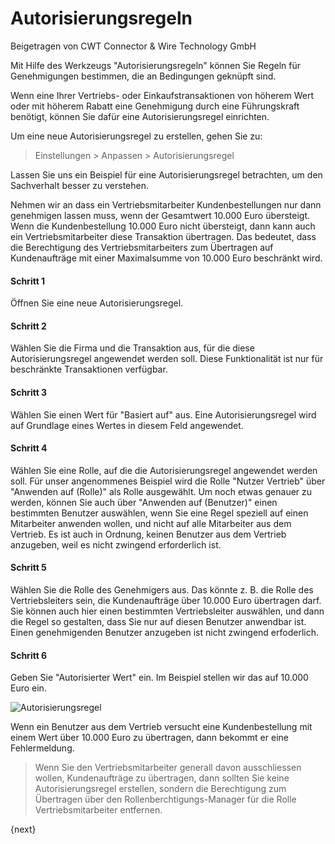 # Autorisierungsregeln
<span class="text-muted contributed-by">Beigetragen von CWT Connector & Wire Technology GmbH</span>

Mit Hilfe des Werkzeugs "Autorisierungsregeln" können Sie Regeln für Genehmigungen bestimmen, die an Bedingungen geknüpft sind.

Wenn eine Ihrer Vertriebs- oder Einkaufstransaktionen von höherem Wert oder mit höherem Rabatt eine Genehmigung durch eine Führungskraft benötigt, können Sie dafür eine Autorisierungsregel einrichten.

Um eine neue Autorisierungsregel zu erstellen, gehen Sie zu:

> Einstellungen > Anpassen > Autorisierungsregel

Lassen Sie uns ein Beispiel für eine Autorisierungsregel betrachten, um den Sachverhalt besser zu verstehen.

Nehmen wir an dass ein Vertriebsmitarbeiter Kundenbestellungen nur dann genehmigen lassen muss, wenn der Gesamtwert 10.000 Euro übersteigt. Wenn die Kundenbestellung 10.000 Euro nicht übersteigt, dann kann auch ein Vertriebsmitarbeiter diese Transaktion übertragen. Das bedeutet, dass die Berechtigung des Vertriebsmitarbeiters zum Übertragen auf Kundenaufträge mit einer Maximalsumme von 10.000 Euro beschränkt wird.

#### Schritt 1

Öffnen Sie eine neue Autorisierungsregel.

#### Schritt 2

Wählen Sie die Firma und die Transaktion aus, für die diese Autorisierungsregel angewendet werden soll. Diese Funktionalität ist nur für beschränkte Transaktionen verfügbar.

#### Schritt 3

Wählen Sie einen Wert für "Basiert auf" aus. Eine Autorisierungsregel wird auf Grundlage eines Wertes in diesem Feld angewendet.

#### Schritt 4

Wählen Sie eine Rolle, auf die die Autorisierungsregel angewendet werden soll. Für unser angenommenes Beispiel wird die Rolle "Nutzer Vertrieb" über "Anwenden auf (Rolle)" als Rolle ausgewählt. Um noch etwas genauer zu werden, können Sie auch über "Anwenden auf (Benutzer)" einen bestimmten Benutzer auswählen, wenn Sie eine Regel speziell auf einen Mitarbeiter anwenden wollen, und nicht auf alle Mitarbeiter aus dem Vertrieb. Es ist auch in Ordnung, keinen Benutzer aus dem Vertrieb anzugeben, weil es nicht zwingend erforderlich ist.

#### Schritt 5

Wählen Sie die Rolle des Genehmigers aus. Das könnte z. B. die Rolle des Vertriebsleiters sein, die Kundenaufträge über 10.000 Euro übertragen darf. Sie können auch hier einen bestimmten Vertriebsleiter auswählen, und dann die Regel so gestalten, dass Sie nur auf diesen Benutzer anwendbar ist. Einen genehmigenden Benutzer anzugeben ist nicht zwingend erfoderlich.

#### Schritt 6

Geben Sie "Autorisierter Wert" ein. Im Beispiel stellen wir das auf 10.000 Euro ein.

<img class="screenshot" alt="Autorisierungsregel" src="{{docs_base_url}}/assets/img/setup/auth-rule.png">

Wenn ein Benutzer aus dem Vertrieb versucht eine Kundenbestellung mit einem Wert über 10.000 Euro zu übertragen, dann bekommt er eine Fehlermeldung.

>Wenn Sie den Vertriebsmitarbeiter generall davon ausschliessen wollen, Kundenaufträge zu übertragen, dann sollten Sie keine Autorisierungsregel erstellen, sondern die Berechtigung zum Übertragen über den Rollenberchtigungs-Manager für die Rolle Vertriebsmitarbeiter entfernen.

{next}
